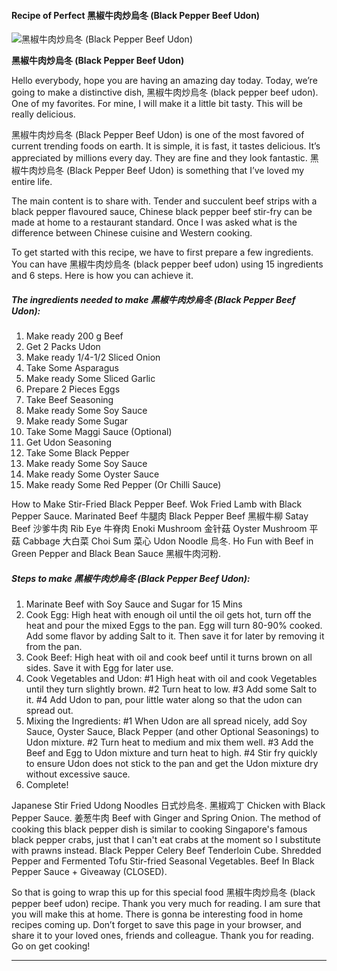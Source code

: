             

#### Recipe of Perfect 黑椒牛肉炒烏冬 (Black Pepper Beef Udon)

![黑椒牛肉炒烏冬 (Black Pepper Beef Udon)](https://img-global.cpcdn.com/recipes/c055703c1098de1e/751x532cq70/%e9%bb%91%e6%a4%92%e7%89%9b%e8%82%89%e7%82%92%e7%83%8f%e5%86%ac-black-pepper-beef-udon-recipe-main-photo.jpg)

**黑椒牛肉炒烏冬 (Black Pepper Beef Udon)**

Hello everybody, hope you are having an amazing day today. Today, we’re going to make a distinctive dish, 黑椒牛肉炒烏冬 (black pepper beef udon). One of my favorites. For mine, I will make it a little bit tasty. This will be really delicious.

黑椒牛肉炒烏冬 (Black Pepper Beef Udon) is one of the most favored of current trending foods on earth. It is simple, it is fast, it tastes delicious. It’s appreciated by millions every day. They are fine and they look fantastic. 黑椒牛肉炒烏冬 (Black Pepper Beef Udon) is something that I’ve loved my entire life.

The main content is to share with. Tender and succulent beef strips with a black pepper flavoured sauce, Chinese black pepper beef stir-fry can be made at home to a restaurant standard. Once I was asked what is the difference between Chinese cuisine and Western cooking.

To get started with this recipe, we have to first prepare a few ingredients. You can have 黑椒牛肉炒烏冬 (black pepper beef udon) using 15 ingredients and 6 steps. Here is how you can achieve it.

##### The ingredients needed to make 黑椒牛肉炒烏冬 (Black Pepper Beef Udon):

1.  Make ready 200 g Beef
2.  Get 2 Packs Udon
3.  Make ready 1/4-1/2 Sliced Onion
4.  Take Some Asparagus
5.  Make ready Some Sliced Garlic
6.  Prepare 2 Pieces Eggs
7.  Take Beef Seasoning
8.  Make ready Some Soy Sauce
9.  Make ready Some Sugar
10.  Take Some Maggi Sauce (Optional)
11.  Get Udon Seasoning
12.  Take Some Black Pepper
13.  Make ready Some Soy Sauce
14.  Make ready Some Oyster Sauce
15.  Make ready Some Red Pepper (Or Chilli Sauce)

How to Make Stir-Fried Black Pepper Beef. Wok Fried Lamb with Black Pepper Sauce. Marinated Beef 牛腿肉 Black Pepper Beef 黑椒牛柳 Satay Beef 沙爹牛肉 Rib Eye 牛脊肉 Enoki Mushroom 金针菇 Oyster Mushroom 平菇 Cabbage 大白菜 Choi Sum 菜心 Udon Noodle 烏冬. Ho Fun with Beef in Green Pepper and Black Bean Sauce 黑椒牛肉河粉.

##### Steps to make 黑椒牛肉炒烏冬 (Black Pepper Beef Udon):

1.  Marinate Beef with Soy Sauce and Sugar for 15 Mins
2.  Cook Egg: High heat with enough oil until the oil gets hot, turn off the heat and pour the mixed Eggs to the pan. Egg will turn 80-90% cooked. Add some flavor by adding Salt to it. Then save it for later by removing it from the pan.
3.  Cook Beef: High heat with oil and cook beef until it turns brown on all sides. Save it with Egg for later use.
4.  Cook Vegetables and Udon: #1 High heat with oil and cook Vegetables until they turn slightly brown. #2 Turn heat to low. #3 Add some Salt to it. #4 Add Udon to pan, pour little water along so that the udon can spread out.
5.  Mixing the Ingredients: #1 When Udon are all spread nicely, add Soy Sauce, Oyster Sauce, Black Pepper (and other Optional Seasonings) to Udon mixture. #2 Turn heat to medium and mix them well. #3 Add the Beef and Egg to Udon mixture and turn heat to high. #4 Stir fry quickly to ensure Udon does not stick to the pan and get the Udon mixture dry without excessive sauce.
6.  Complete!

Japanese Stir Fried Udong Noodles 日式炒烏冬. 黑椒鸡丁 Chicken with Black Pepper Sauce. 姜葱牛肉 Beef with Ginger and Spring Onion. The method of cooking this black pepper dish is similar to cooking Singapore's famous black pepper crabs, just that I can't eat crabs at the moment so I substitute with prawns instead. Black Pepper Celery Beef Tenderloin Cube. Shredded Pepper and Fermented Tofu Stir-fried Seasonal Vegetables. Beef In Black Pepper Sauce + Giveaway (CLOSED).

So that is going to wrap this up for this special food 黑椒牛肉炒烏冬 (black pepper beef udon) recipe. Thank you very much for reading. I am sure that you will make this at home. There is gonna be interesting food in home recipes coming up. Don’t forget to save this page in your browser, and share it to your loved ones, friends and colleague. Thank you for reading. Go on get cooking!

* * *
